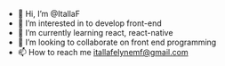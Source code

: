 - 👋 Hi, I’m @ItallaF
- 👀 I’m interested in to develop front-end
- 🌱 I’m currently learning react, react-native
- 💞️ I’m looking to collaborate on front end programming
- 📫 How to reach me itallafelynemf@gmail.com

<!---
ItallaF/ItallaF is a ✨ special ✨ repository because its `README.md` (this file) appears on your GitHub profile.
You can click the Preview link to take a look at your changes.
--->

